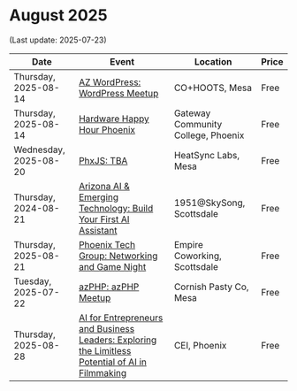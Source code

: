 # August 2025

(Last update: 2025-07-23)

| Date | Event | Location | Price |
| ---- | ----- | -------- | ----- |
| Thursday, 2025-08-14 | [AZ WordPress: WordPress Meetup](https://www.meetup.com/arizona-wordpress-group/events/rsfhrtyhclbsb/) | CO+HOOTS, Mesa | Free |
| Thursday, 2025-08-14 | [Hardware Happy Hour Phoenix](https://www.meetup.com/hardware-happy-hour-3h-phoenix/events/309610386) | Gateway Community College, Phoenix | Free |
| Wednesday, 2025-08-20 | [PhxJS: TBA](https://www.meetup.com/phoenix-javascript/events/310077067/) | HeatSync Labs, Mesa | Free |
| Thursday, 2024-08-21 | [Arizona AI & Emerging Technology: Build Your First AI Assistant](https://www.meetup.com/azemergingtech/events/308467733/) | 1951@SkySong, Scottsdale | Free |
| Thursday, 2025-08-21 | [Phoenix Tech Group: Networking and Game Night](https://www.meetup.com/phoenix-tech-group/events/309128847/?) | Empire Coworking, Scottsdale | Free |
| Tuesday, 2025-07-22 | [azPHP: azPHP Meetup](https://www.meetup.com/azphpug/events/vqdnltyhclbjc/) | Cornish Pasty Co, Mesa | Free |
| Thursday, 2025-08-28  | [AI for Entrepreneurs and Business Leaders: Exploring the Limitless Potential of AI in Filmmaking](https://www.meetup.com/ai-for-entrepreneurs-and-business-leaders/events/308561837/) | CEI, Phoenix | Free |

